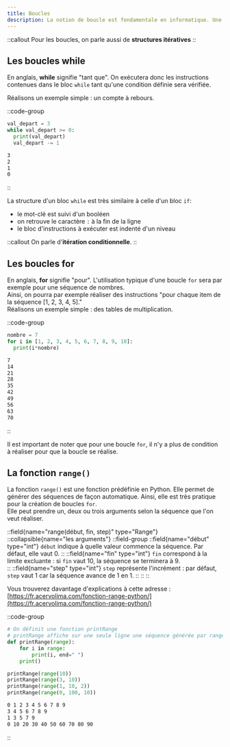 ```yaml
---
title: Boucles
description: La notion de boucle est fondamentale en informatique. Une boucle permet d'exécuter plusieurs fois des instructions, soit tant qu'une condition est réalisée (utilisation de la boucle `while`), soit en déterminant le nombre d'__itérations__ qui devront être réalisées (utilisation de la boucle `for`).
---
```


::callout
Pour les boucles, on parle aussi de __structures itératives__
::

## Les boucles while
En anglais, __while__ signifie "tant que". On exécutera donc les instructions contenues dans le bloc `while` tant qu'une condition définie sera vérifiée.

Réalisons un exemple simple : un compte à rebours.

::code-group
```python [Compte à rebours]
val_depart = 3
while val_depart >= 0:
  print(val_depart)
  val_depart -= 1
```

```bash [résultat.terminal]
3
2
1
0
```
::

La structure d'un bloc `while` est très similaire à celle d'un bloc `if`:

- le mot-clé est suivi d'un booléen
- on retrouve le caractère `:` à la fin de la ligne
- le bloc d'instructions à exécuter est indenté d'un niveau

::callout
On parle d'__itération conditionnelle__.
::

## Les boucles for
En anglais, __for__ signifie "pour". L'utilisation typique d'une boucle `for` sera par exemple pour une séquence de nombres.  
Ainsi, on pourra par exemple réaliser des instructions "pour chaque item de la séquence [1, 2, 3, 4, 5]."  
Réalisons un exemple simple : des tables de multiplication.

::code-group
```python [Table de multiplication de 7]
nombre = 7
for i in [1, 2, 3, 4, 5, 6, 7, 8, 9, 10]:
  print(i*nombre)
```

```bash [résultat.terminal]
7
14
21
28
35
42
49
56
63
70
```
::

Il est important de noter que pour une boucle `for`, il n'y a plus de condition à réaliser pour que la boucle se réalise.

## La fonction `range()`
La fonction `range()` est une fonction prédéfinie en Python. Elle permet de générer des séquences de façon automatique. Ainsi, elle est très pratique pour la création de boucles `for`.  
Elle peut prendre un, deux ou trois arguments selon la séquence que l'on veut réaliser.

::field{name="range(début, fin, step)" type="Range"}
  ::collapsible{name="les arguments"}
    ::field-group
      ::field{name="début" type="int"}
        `début` indique à quelle valeur commence la séquence. Par défaut, elle vaut 0. 
      ::
      ::field{name="fin" type="int"}
        `fin` correspond à la limite excluante : si `fin` vaut 10, la séquence se terminera à 9.  
      ::
      ::field{name="step" type="int"}
        `step` représente l'incrément : par défaut, `step` vaut 1 car la séquence avance de 1 en 1.
      ::
  ::
::

Vous trouverez davantage d'explications à cette adresse :  
[https://fr.acervolima.com/fonction-range-python/](https://fr.acervolima.com/fonction-range-python/)

::code-group
  ```python [Exemples d'utilisation de range()]
  # On définit une fonction printRange
  # printRange affiche sur une seule ligne une séquence générée par range()
  def printRange(range):
      for i in range:
          print(i, end=" ")
      print()

  printRange(range(10))
  printRange(range(3, 10))
  printRange(range(1, 10, 2))
  printRange(range(0, 100, 10))
  ```

```bash [résultat.terminal]
0 1 2 3 4 5 6 7 8 9 
3 4 5 6 7 8 9 
1 3 5 7 9 
0 10 20 30 40 50 60 70 80 90 
```
::